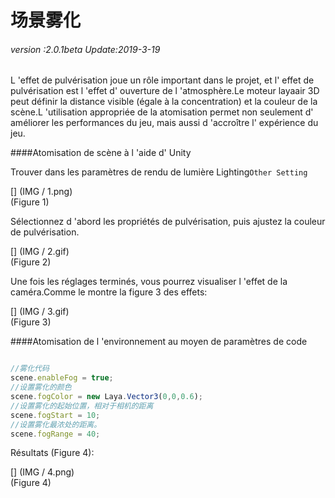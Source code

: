 # 场景雾化

###### *version :2.0.1beta   Update:2019-3-19*

L 'effet de pulvérisation joue un rôle important dans le projet, et l' effet de pulvérisation est l 'effet d' ouverture de l 'atmosphère.Le moteur layaair 3D peut définir la distance visible (égale à la concentration) et la couleur de la scène.L 'utilisation appropriée de la atomisation permet non seulement d' améliorer les performances du jeu, mais aussi d 'accroître l' expérience du jeu.

####Atomisation de scène à l 'aide d' Unity

Trouver dans les paramètres de rendu de lumière Lighting`Other Setting` 

[] (IMG / 1.png) <br > (Figure 1)

Sélectionnez d 'abord les propriétés de pulvérisation, puis ajustez la couleur de pulvérisation.

[] (IMG / 2.gif) <br > (Figure 2)

Une fois les réglages terminés, vous pourrez visualiser l 'effet de la caméra.Comme le montre la figure 3 des effets:

[] (IMG / 3.gif) <br > (Figure 3)

####Atomisation de l 'environnement au moyen de paramètres de code


```typescript

//雾化代码
scene.enableFog = true;
//设置雾化的颜色
scene.fogColor = new Laya.Vector3(0,0,0.6);
//设置雾化的起始位置，相对于相机的距离
scene.fogStart = 10;
//设置雾化最浓处的距离。
scene.fogRange = 40;
```


Résultats (Figure 4):

[] (IMG / 4.png) <br > (Figure 4)

